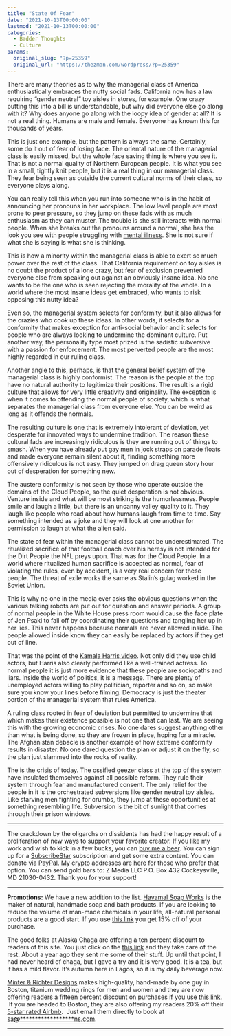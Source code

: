 ```yaml
---
title: "State Of Fear"
date: "2021-10-13T00:00:00"
lastmod: "2021-10-13T00:00:00"
categories:
  - Badder Thoughts
  - Culture
params:
  original_slug: "?p=25359"
  original_url: "https://thezman.com/wordpress/?p=25359"
---
```


There are many theories as to why the managerial class of America
enthusiastically embraces the nutty social fads. California now has a
law requiring “gender neutral” toy aisles in stores, for example. One
crazy putting this into a bill is understandable, but why did everyone
else go along with it? Why does anyone go along with the loopy idea of
gender at all? It is not a real thing. Humans are male and female.
Everyone has known this for thousands of years.

This is just one example, but the pattern is always the same. Certainly,
some do it out of fear of losing face. The oriental nature of the
managerial class is easily missed, but the whole face saving thing is
where you see it. That is not a normal quality of Northern European
people. It is what you see in a small, tightly knit people, but it is a
real thing in our managerial class. They fear being seen as outside the
current cultural norms of their class, so everyone plays along.

You can really tell this when you run into someone who is in the habit
of announcing her pronouns in her workplace. The low level people are
most prone to peer pressure, so they jump on these fads with as much
enthusiasm as they can muster. The trouble is she still interacts with
normal people. When she breaks out the pronouns around a normal, she has
the look you see with people struggling with <a
href="https://media.self.com/photos/615f203460cf8734424b494c/master/pass/1173433646"
rel="noopener" target="_blank">mental illness</a>. She is not sure if
what she is saying is what she is thinking.

This is how a minority within the managerial class is able to exert so
much power over the rest of the class. That California requirement on
toy aisles is no doubt the product of a lone crazy, but fear of
exclusion prevented everyone else from speaking out against an obviously
insane idea. No one wants to be the one who is seen rejecting the
morality of the whole. In a world where the most insane ideas get
embraced, who wants to risk opposing this nutty idea?

Even so, the managerial system selects for conformity, but it also
allows for the crazies who cook up these ideas. In other words, it
selects for a conformity that makes exception for anti-social behavior
and it selects for people who are always looking to undermine the
dominant culture. Put another way, the personality type most prized is
the sadistic subversive with a passion for enforcement. The most
perverted people are the most highly regarded in our ruling class.

Another angle to this, perhaps, is that the general belief system of the
managerial class is highly conformist. The reason is the people at the
top have no natural authority to legitimize their positions. The result
is a rigid culture that allows for very little creativity and
originality. The exception is when it comes to offending the normal
people of society, which is what separates the managerial class from
everyone else. You can be weird as long as it offends the normals.

The resulting culture is one that is extremely intolerant of deviation,
yet desperate for innovated ways to undermine tradition. The reason
these cultural fads are increasingly ridiculous is they are running out
of things to smash. When you have already put gay men in jock straps on
parade floats and made everyone remain silent about it, finding
something more offensively ridiculous is not easy. They jumped on drag
queen story hour out of desperation for something new.

The austere conformity is not seen by those who operate outside the
domains of the Cloud People, so the quiet desperation is not obvious.
Venture inside and what will be most striking is the humorlessness.
People smile and laugh a little, but there is an uncanny valley quality
to it. They laugh like people who read about how humans laugh from time
to time. Say something intended as a joke and they will look at one
another for permission to laugh at what the alien said.

The state of fear within the managerial class cannot be underestimated.
The ritualized sacrifice of that football coach over his heresy is not
intended for the Dirt People the NFL preys upon. That was for the Cloud
People. In a world where ritualized human sacrifice is accepted as
normal, fear of violating the rules, even by accident, is a very real
concern for these people. The threat of exile works the same as Stalin’s
gulag worked in the Soviet Union.

This is why no one in the media ever asks the obvious questions when the
various talking robots are put out for question and answer periods. A
group of normal people in the White House press room would cause the
face plate of Jen Psaki to fall off by coordinating their questions and
tangling her up in her lies. This never happens because normals are
never allowed inside. The people allowed inside know they can easily be
replaced by actors if they get out of line.

That was the point of the <a
href="https://nypost.com/2021/10/12/kamala-harris-slammed-for-using-child-actors-in-space-video/"
rel="noopener" target="_blank">Kamala Harris video</a>. Not only did
they use child actors, but Harris also clearly performed like a
well-trained actress. To normal people it is just more evidence that
these people are sociopaths and liars. Inside the world of politics, it
is a message. There are plenty of unemployed actors willing to play
politician, reporter and so on, so make sure you know your lines before
filming. Democracy is just the theater portion of the managerial system
that rules America.

A ruling class rooted in fear of deviation but permitted to undermine
that which makes their existence possible is not one that can last. We
are seeing this with the growing economic crises. No one dares suggest
anything other than what is being done, so they are frozen in place,
hoping for a miracle. The Afghanistan debacle is another example of how
extreme conformity results in disaster. No one dared question the plan
or adjust it on the fly, so the plan just slammed into the rocks of
reality.

The is the crisis of today. The ossified geezer class at the top of the
system have insulated themselves against all possible reform. They rule
their system through fear and manufactured consent. The only relief for
the people in it is the orchestrated subversions like gender neutral toy
aisles. Like starving men fighting for crumbs, they jump at these
opportunities at something resembling life. Subversion is the bit of
sunlight that comes through their prison windows.

------------------------------------------------------------------------

The crackdown by the oligarchs on dissidents has had the happy result of
a proliferation of new ways to support your favorite creator. If you
like my work and wish to kick in a few bucks, you can
<a href="https://www.buymeacoffee.com/mujolulu" rel="noopener"
target="_blank">buy me a beer</a>. You can sign up for a
<a href="https://www.subscribestar.com/the-z-blog" rel="noopener"
target="_blank">SubscribeStar</a> subscription and get some extra
content. You can donate via <a
href="https://www.paypal.com/donate/?cmd=_s-xclick&amp;hosted_button_id=UDAS2Q8JYA6CN&amp;source=url"
rel="noopener" target="_blank">PayPal</a>. My crypto addresses are
<a href="https://thezman.com/wordpress/?page_id=22713" rel="noopener"
target="_blank">here</a> for those who prefer that option. You can send
gold bars to: Z Media LLC P.O. Box 432 Cockeysville, MD 21030-0432.
Thank you for your support!

------------------------------------------------------------------------

**Promotions:** We have a new addition to the list.
<a href="https://havamalsoapworks.com/" rel="noopener"
target="_blank">Havamal Soap Works</a> is the maker of natural, handmade
soap and bath products. If you are looking to reduce the volume of
man-made chemicals in your life, all-natural personal products are a
good start. If you use
<a href="https://havamalsoapworks.com/discount/ZMAN" rel="noopener"
target="_blank">this link</a> you get 15% off of your purchase.

The good folks at Alaska Chaga are offering a ten percent discount to
readers of this site. You just click on the
<a href="https://alaskachaga.us/discount/ZMAN" rel="noopener noreferrer"
target="_blank">this link</a> and they take care of the rest. About a
year ago they sent me some of their stuff. Up until that point, I had
never heard of chaga, but I gave a try and it is very good. It is a tea,
but it has a mild flavor. It’s autumn here in Lagos, so it is my daily
beverage now.

<a href="https://www.minterandrichterdesigns.com/"
rel="noreferrer nofollow noopener" target="_blank">Minter &amp; Richter
Designs</a> makes high-quality, hand-made by one guy in Boston, titanium
wedding rings for men and women and they are now offering readers a
fifteen percent discount on purchases if you use
<a href="https://www.minterandrichterdesigns.com/discount/ZMAN"
rel="noreferrer nofollow noopener" target="_blank">this link</a>. 
 <span class="highlight"><span class="colour"><span class="font"><span class="size">If
you are headed to Boston, they are also offering my readers 20% off
their <a
href="https://www.airbnb.com/users/7988017/listings?user_id=7988017&amp;s=3"
rel="noopener noreferrer" target="_blank">5-star rated Airbnb</a>.  Just
email them directly to book at
<a href="mailto:sa***@*********************ns.com"
data-original-string="StnSez7bvd/yseiTpimUdQ==cb7PUomcvyd/DUWiCZ87WlWi8EcXDhdCzojRWE2V+Igl7mMiASb3CgP3Bd/kkHSwtsk"><span
class="apbct-email-encoder"
data-original-string="lY/udwiw1rbOwVJjmdvM5A==cb7t1mDm06Ogts3gUCqCjZf45RUNm5olIESiuEV6wze4wRlAyHM2K37J4wqHFqR2RSp"
title="This contact has been encoded by Anti-Spam by CleanTalk. Click to decode. To finish the decoding make sure that JavaScript is enabled in your browser.">sa<span
class="apbct-blur">***</span>@<span
class="apbct-blur">*********************</span>ns.com</span></a>.</span></span></span></span>

------------------------------------------------------------------------
